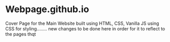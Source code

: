 # Webpage.github.io


Cover Page for the Main Website built using HTML, CSS, Vanilla JS using CSS for styling........
new changes to be done here in order for it to reflect to the pages thqt
 
